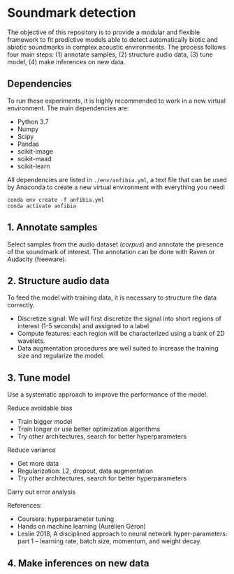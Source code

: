 # Soundmark detection

The objective of this repository is to provide a modular and flexible framework to fit predictive models able to detect automatically biotic and abiotic soundmarks in complex acoustic environments. The process follows four main steps: (1) annotate samples, (2) structure audio data, (3) tune model, (4) make inferences on new data.

## Dependencies

To run these experiments, it is highly recommended to work in a new virtual environment. The main dependencies are:

- Python 3.7
- Numpy
- Scipy
- Pandas
- scikit-image
- scikit-maad
- scikit-learn

All dependencies are listed in `./env/anfibia.yml`, a text file that can be used by Anaconda to create a new virtual environment with everything you need:

```
conda env create -f anfibia.yml
conda activate anfibia
```

## 1. Annotate samples

Select samples from the audio dataset (*corpus*) and annotate the presence of the soundmark of interest. The annotation can be done with Raven or Audacity (freeware).


## 2. Structure audio data

To feed the model with training data, it is necessary to structure the data correctly. 

- Discretize signal: We will first discretize the signal into short regions of interest (1-5 seconds) and assigned to a label
- Compute features: each region will be characterized using a bank of 2D wavelets.
- Data augmentation procedures are well suited to increase the training size and regularize the model.


## 3. Tune model

Use a systematic approach to improve the performance of the model.

Reduce avoidable bias
- Train bigger model
- Train longer or use better optimization algorithms
- Try other architectures, search for better hyperparameters

Reduce variance
- Get more data
- Regularization: L2, dropout, data augmentation
- Try other architectures, search for better hyperparameters

Carry out error analysis

References:
- Coursera: hyperparameter tuning
- Hands on machine learning (Aurélien Géron)
- Leslie 2018, A disciplined approach to neural network hyper-parameters: part 1 – learning rate, batch size, momentum, and weight decay.

## 4. Make inferences on new data


